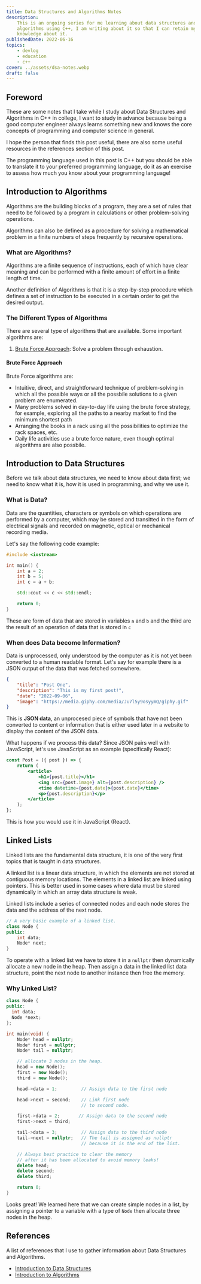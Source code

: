 ```yaml
---
title: Data Structures and Algorithms Notes
description:
    This is an ongoing series for me learning about data structures and
    algorithms using C++, I am writing about it so that I can retain my
    knowledge about it.
publishedDate: 2022-06-16
topics:
    - devlog
    - education
    - c++
cover: ../assets/dsa-notes.webp
draft: false
---
```


## Foreword

These are some notes that I take while I study about Data Structures and
Algorithms in C++ in college, I want to study in advance because being a good
computer engineer always learns something new and knows the core concepts of
programming and computer science in general.

I hope the person that finds this post useful, there are also some useful
resources in the references section of this post.

The programming language used in this post is C++ but you should be able to
translate it to your preferred programming language, do it as an exercise to
assess how much you know about your programming language!

## Introduction to Algorithms

Algorithms are the building blocks of a program, they are a set of rules that
need to be followed by a program in calculations or other problem-solving
operations.

Algorithms can also be defined as a procedure for solving a mathematical problem
in a finite numbers of steps frequently by recursive operations.

### What are Algorithms?

Algorithms are a finite sequence of instructions, each of which have clear
meaning and can be performed with a finite amount of effort in a finite length
of time.

Another definition of Algorithms is that it is a step-by-step procedure which
defines a set of instruction to be executed in a certain order to get the
desired output.

### The Different Types of Algorithms

There are several type of algorithms that are available. Some important
algorithms are:

1. [Brute Force Approach](#brute-force-approach): Solve a problem through
   exhaustion.

#### Brute Force Approach

Brute Force algorithms are:

-   Intuitive, direct, and straightforward technique of problem-solving in which
    all the possible ways or all the possbile solutions to a given problem are
    enumerated.
-   Many problems solved in day-to-day life using the brute force strategy, for
    example, exploring all the paths to a nearby market to find the minimum
    shortest path
-   Arranging the books in a rack using all the possibilities to optimize the
    rack spaces, etc.
-   Daily life activities use a brute force nature, even though optimal
    algorithms are also possbile.

## Introduction to Data Structures

Before we talk about data structures, we need to know about data first; we need
to know what it is, how it is used in programming, and why we use it.

### What is Data?

Data are the quantities, characters or symbols on which operations are performed
by a computer, which may be stored and transitted in the form of electrical
signals and recorded on magnetic, optical or mechanical recording media.

Let's say the following code example:

```cpp
#include <iostream>

int main() {
    int a = 2;
    int b = 5;
    int c = a + b;

    std::cout << c << std::endl;

    return 0;
}
```

These are form of data that are stored in variables `a` and `b` and the third
are the result of an operation of data that is stored in `c`

### When does Data become Information?

Data is unprocessed, only understood by the computer as it is not yet been
converted to a human readable format. Let's say for example there is a JSON
output of the data that was fetched somewhere.

```json
{
	"title": "Post One",
	"description": "This is my first post!",
	"date": "2022-09-06",
	"image": "https://media.giphy.com/media/Ju7l5y9osyymQ/giphy.gif"
}
```

This is **JSON data**, an unprocesed piece of symbols that have not been
converted to content or information that is either used later in a website to
display the content of the JSON data.

What happens if we process this data? Since JSON pairs well with JavaScript,
let's use JavaScript as an example (specifically React):

```jsx
const Post = ({ post }) => {
	return (
		<article>
			<h1>{post.title}</h1>
			<img src={post.image} alt={post.description} />
			<time datetime={post.date}>{post.date}</time>
			<p>{post.description}</p>
		</article>
	);
};
```

This is how you would use it in JavaScript (React).

## Linked Lists

Linked lists are the fundamental data structure, it is one of the very first
topics that is taught in data structures.

<!-- Waiting for the patch... -->
<!-- ![Spiderman doesn't know how to reverse a linked list, so he is sad, so you should know how to so that you won't be sad!](assets/spiderman-linked-list.webp) -->

A linked list is a linear data structure, in which the elements are not stored
at contiguous memory locations. The elements in a linked list are linked using
pointers. This is better used in some cases where data must be stored
dynamically in which an array data structure is weak.

Linked lists include a series of connected nodes and each node stores the data
and the address of the next node.

<!-- ![Linked List Graphical Representation](../../assets/linked-list-graphical.webp) -->

```cpp
// A very basic example of a linked list.
class Node {
public:
    int data;
    Node* next;
}
```

To operate with a linked list we have to store it in a `nullptr` then
dynamically allocate a new node in the heap. Then assign a data in the linked
list data structure, point the next node to another instance then free the
memory.

### Why Linked List?

```cpp
class Node {
public:
  int data;
  Node *next;
};

int main(void) {
    Node* head = nullptr;
    Node* first = nullptr;
    Node* tail = nullptr;

    // allocate 3 nodes in the heap.
    head = new Node();
    first = new Node();
    third = new Node();

    head->data = 1;         // Assign data to the first node

    head->next = second;    // Link first node
                            // to second node.

    first->data = 2;       // Assign data to the second node
    first->next = third;

    tail->data = 3;         // Assign data to the third node
    tail->next = nullptr;   // The tail is assigned as nullptr
                            // because it is the end of the list.

    // Always best practice to clear the memory
    // after it has been allocated to avoid memory leaks!
    delete head;
    delete second;
    delete third;

    return 0;
}
```

Looks great! We learned here that we can create simple nodes in a list, by
assigning a pointer to a variable with a type of `Node` then allocate three
nodes in the heap.

## References

A list of references that I use to gather information about Data Structures and
Algorithms.

-   [Introduction to Data Structures][intro-to-dsa]
-   [Introduction to Algorithms][intro-to-algorithms]

[intro-to-dsa]:
	https://www.youtube.com/watch?v=xLetJpcjHS0&list=PLBlnK6fEyqRj9lld8sWIUNwlKfdUoPd1Y
[intro-to-algorithms]: https://www.geeksforgeeks.org/fundamentals-of-algorithms/
